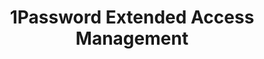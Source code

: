 ---
description: Secure every sign-in for every app on every device.
episode: 611
link: https://1password.com/unplugged
shortname: 1password.com-lup
title: 1Password Extended Access Management
---
